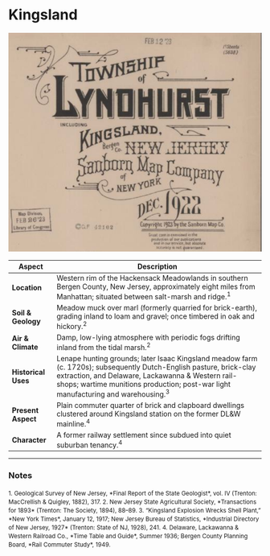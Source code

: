# Kingsland

![Kingsland](../images/kingsland.png)

| **Aspect**         | **Description**                                                                                                                                                 |
|--------------------|-----------------------------------------------------------------------------------------------------------------------------------------------------------------|
| **Location**       | Western rim of the Hackensack Meadowlands in southern Bergen County, New Jersey, approximately eight miles from Manhattan; situated between salt-marsh and ridge.<sup>1</sup> |
| **Soil & Geology** | Meadow muck over marl (formerly quarried for brick-earth), grading inland to loam and gravel; once timbered in oak and hickory.<sup>2</sup>                     |
| **Air & Climate**  | Damp, low-lying atmosphere with periodic fogs drifting inland from the tidal marsh.<sup>2</sup>                                                                  |
| **Historical Uses**| Lenape hunting grounds; later Isaac Kingsland meadow farm (c. 1720s); subsequently Dutch-English pasture, brick-clay extraction, and Delaware, Lackawanna & Western rail-shops; wartime munitions production; post-war light manufacturing and warehousing.<sup>3</sup> |
| **Present Aspect** | Plain commuter quarter of brick and clapboard dwellings clustered around Kingsland station on the former DL&W mainline.<sup>4</sup>                              |
| **Character**      | A former railway settlement since subdued into quiet suburban tenancy.<sup>4</sup>                                                                               |

---

### Notes

<small>
1. Geological Survey of New Jersey, *Final Report of the State Geologist*, vol. IV (Trenton: MacCrellish & Quigley, 1882), 317.  
2. New Jersey State Agricultural Society, *Transactions for 1893* (Trenton: The Society, 1894), 88–89.  
3. “Kingsland Explosion Wrecks Shell Plant,” *New York Times*, January 12, 1917; New Jersey Bureau of Statistics, *Industrial Directory of New Jersey, 1927* (Trenton: State of NJ, 1928), 241.  
4. Delaware, Lackawanna & Western Railroad Co., *Time Table and Guide*, Summer 1936; Bergen County Planning Board, *Rail Commuter Study*, 1949.  
</small>
